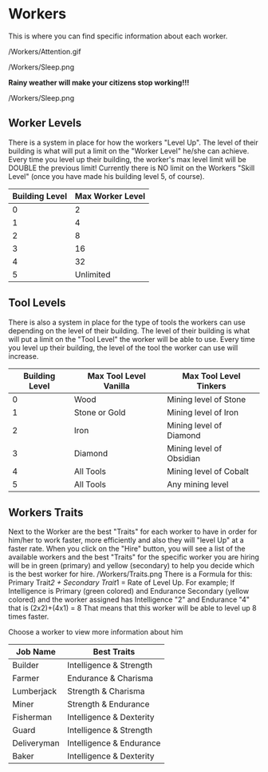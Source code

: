 # Workers

This is where you can find specific information about each worker.

/Workers/Attention.gif

/Workers/Sleep.png

**Rainy weather will make your citizens stop working!!!**

/Workers/Sleep.png

## Worker Levels

There is a system in place for how the workers "Level Up". The level of their building is what will put a limit on the "Worker Level" he/she can achieve. Every time you level up their building, the worker's max level limit will be DOUBLE the previous limit! Currently there is NO limit on the Workers "Skill Level" (once you have made his building level 5, of course).

| Building Level | Max Worker Level |
| -------------- | ---------------- |
| 0              | 2                |
| 1              | 4                |
| 2              | 8                |
| 3              | 16               |
| 4              | 32               |
| 5              | Unlimited        |

## Tool Levels

There is also a system in place for the type of tools the workers can use depending on the level of their building. The level of their building is what will put a limit on the "Tool Level" the worker will be able to use. Every time you level up their building, the level of the tool the worker can use will increase.

| Building Level | Max Tool Level Vanilla | Max Tool Level Tinkers   |
| -------------- | ---------------------- | ------------------------ |
| 0              | Wood                   | Mining level of Stone    |
| 1              | Stone or Gold          | Mining level of Iron     |
| 2              | Iron                   | Mining level of Diamond  |
| 3              | Diamond                | Mining level of Obsidian |
| 4              | All Tools              | Mining level of Cobalt   |
| 5              | All Tools              | Any mining level         |

## Workers Traits

Next to the Worker are the best "Traits" for each worker to have in order for him/her to work faster, more efficiently and also they will "level Up" at a faster rate. When you click on the "Hire" button, you will see a list of the available workers and the best "Traits" for the specific worker you are hiring will be in green (primary) and yellow (secondary) to help you decide which is the best worker for hire. /Workers/Traits.png There is a Formula for this: Primary Trait*2 + Secondary Trait*1 = Rate of Level Up. For example; If Intelligence is Primary (green colored) and Endurance Secondary (yellow colored) and the worker assigned has Intelligence "2" and Endurance "4" that is (2x2)+(4x1) = 8 That means that this worker will be able to level up 8 times faster.

Choose a worker to view more information about him

| Job Name    | Best Traits              |
| ----------- | ------------------------ |
| Builder     | Intelligence & Strength  |
| Farmer      | Endurance & Charisma     |
| Lumberjack  | Strength & Charisma      |
| Miner       | Strength & Endurance     |
| Fisherman   | Intelligence & Dexterity |
| Guard       | Intelligence & Strength  |
| Deliveryman | Intelligence & Endurance |
| Baker       | Intelligence & Dexterity |